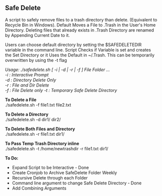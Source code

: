 ## Safe Delete  
A script to safely remove files to a trash directory than delete. (Equivalent to Recycle Bin in Windows). Default Moves a File to .Trash in the User's Home Directory. Deleting files that already exists in .Trash Directory are renamed by Appending Current Date to it.  
  
Users can choose default directory by setting the $SAFEDELETEDIR variable in the command line. Script Checks if Variable is set and creates the Set Directory or it Uses the Default in ~/.Trash. This can be temporarily overwritten by using the -t flag  
  
*Usage: ./safedelete.sh [ -i | -d | -r | -f ] File Folder ...  
-i : Interactive Prompt  
-d : Directory Delete Only  
-r : File and Dir Delete  
-f : File Delete only
-t : Temporary Safe Delete Directory*
  
  
**To Delete a File**  
./safedelete.sh -f file1.txt file2.txt  
  
**To Delete a Directory**  
./safedelete.sh -d dir1/ dir2/  
  
**To Delete Both Files and Directory**  
./safedelete.sh -r file1.txt dir1/  
  
**To Pass Temp Trash Directory inline**  
./safedelete.sh -t /home/newtrashdir -r file1.txt dir1/  
  
  
**To Do:**  
- Expand Script to be Interactive - Done  
- Create Cronjob to Archive SafeDelete Folder Weekly  
- Recursive Delete through each Folder  
- Command line argument to change Safe Delete Directory - Done  
- Add Combining Arguments  
